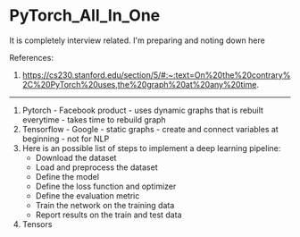 # PyTorch_All_In_One
It is completely interview related. I'm preparing and noting down here

References:
1. https://cs230.stanford.edu/section/5/#:~:text=On%20the%20contrary%2C%20PyTorch%20uses,the%20graph%20at%20any%20time.

---

1. Pytorch - Facebook product - uses dynamic graphs that is rebuilt everytime - takes time to rebuild graph
2. Tensorflow - Google - static graphs - create and connect variables at beginning - not for NLP
3. Here is an possible list of steps to implement a deep learning pipeline:
    - Download the dataset
    - Load and preprocess the dataset
    - Define the model
    - Define the loss function and optimizer
    - Define the evaluation metric
    - Train the network on the training data
    - Report results on the train and test data
4. Tensors
   
